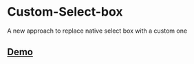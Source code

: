 Custom-Select-box
=================

A new approach to replace native select box with a custom one

<h2><a href="http://jsfiddle.net/ajai/nNXmH/" target="_blank">Demo</a></h2>
